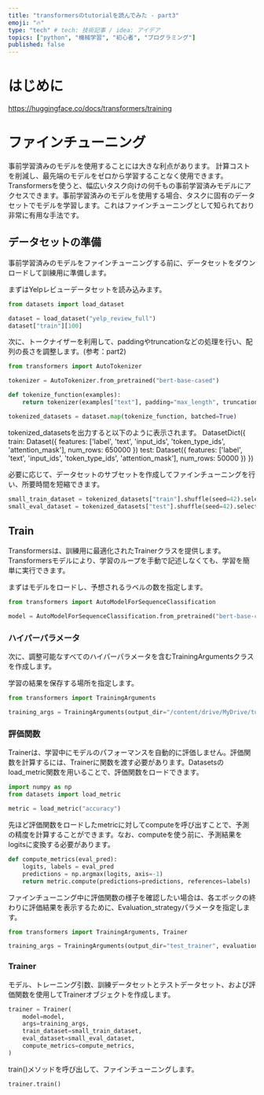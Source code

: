 ```yaml
---
title: "transformersのtutorialを読んでみた - part3"
emoji: "🔥"
type: "tech" # tech: 技術記事 / idea: アイデア
topics: ["python", "機械学習", "初心者", "プログラミング"]
published: false
---
```

# はじめに
https://huggingface.co/docs/transformers/training

# ファインチューニング
事前学習済みのモデルを使用することには大きな利点があります。 計算コストを削減し、最先端のモデルをゼロから学習することなく使用できます。Transformersを使うと、幅広いタスク向けの何千もの事前学習済みモデルにアクセスできます。事前学習済みのモデルを使用する場合、タスクに固有のデータセットでモデルを学習します。これはファインチューニングとして知られており非常に有用な手法です。

## データセットの準備
事前学習済みのモデルをファインチューニングする前に、データセットをダウンロードして訓練用に準備します。

まずはYelpレビューデータセットを読み込みます。
```py
from datasets import load_dataset

dataset = load_dataset("yelp_review_full")
dataset["train"][100]
```

次に、トークナイザーを利用して、paddingやtruncationなどの処理を行い、配列の長さを調整します。(参考：part2)
```py
from transformers import AutoTokenizer

tokenizer = AutoTokenizer.from_pretrained("bert-base-cased")

def tokenize_function(examples):
    return tokenizer(examples["text"], padding="max_length", truncation=True)

tokenized_datasets = dataset.map(tokenize_function, batched=True)
```

tokenized_datasetsを出力すると以下のように表示されます。
DatasetDict({
    train: Dataset({
        features: ['label', 'text', 'input_ids', 'token_type_ids', 'attention_mask'],
        num_rows: 650000
    })
    test: Dataset({
        features: ['label', 'text', 'input_ids', 'token_type_ids', 'attention_mask'],
        num_rows: 50000
    })
})

必要に応じて、データセットのサブセットを作成してファインチューニングを行い、所要時間を短縮できます。
```py
small_train_dataset = tokenized_datasets["train"].shuffle(seed=42).select(range(1000))
small_eval_dataset = tokenized_datasets["test"].shuffle(seed=42).select(range(1000))
```

## Train
Transformersは、訓練用に最適化されたTrainerクラスを提供します。Transformersモデルにより、学習のループを手動で記述しなくても、学習を簡単に実行できます。

まずはモデルをロードし、予想されるラベルの数を指定します。
```py
from transformers import AutoModelForSequenceClassification

model = AutoModelForSequenceClassification.from_pretrained("bert-base-cased", num_labels=5)
```

### ハイパーパラメータ
次に、調整可能なすべてのハイパーパラメータを含むTrainingArgumentsクラスを作成します。

学習の結果を保存する場所を指定します。
```py
from transformers import TrainingArguments

training_args = TrainingArguments(output_dir="/content/drive/MyDrive/tutorial/transformers")
```

### 評価関数
Trainerは、学習中にモデルのパフォーマンスを自動的に評価しません。評価関数を計算するには、Trainerに関数を渡す必要があります。Datasetsのload_metric関数を用いることで、評価関数をロードできます。
```py
import numpy as np
from datasets import load_metric

metric = load_metric("accuracy")
```

先ほど評価関数をロードしたmetricに対してcomputeを呼び出すことで、予測の精度を計算することができます。なお、computeを使う前に、予測結果をlogitsに変換する必要があります。
```py
def compute_metrics(eval_pred):
    logits, labels = eval_pred
    predictions = np.argmax(logits, axis=-1)
    return metric.compute(predictions=predictions, references=labels)
```

ファインチューニング中に評価関数の様子を確認したい場合は、各エポックの終わりに評価結果を表示するために、Evaluation_strategyパラメータを指定します。
```py
from transformers import TrainingArguments, Trainer

training_args = TrainingArguments(output_dir="test_trainer", evaluation_strategy="epoch")
```

### Trainer
モデル、トレーニング引数、訓練データセットとテストデータセット、および評価関数を使用してTrainerオブジェクトを作成します。
```py
trainer = Trainer(
    model=model,
    args=training_args,
    train_dataset=small_train_dataset,
    eval_dataset=small_eval_dataset,
    compute_metrics=compute_metrics,
)
```

train()メソッドを呼び出して、ファインチューニングします。
```py
trainer.train()
```